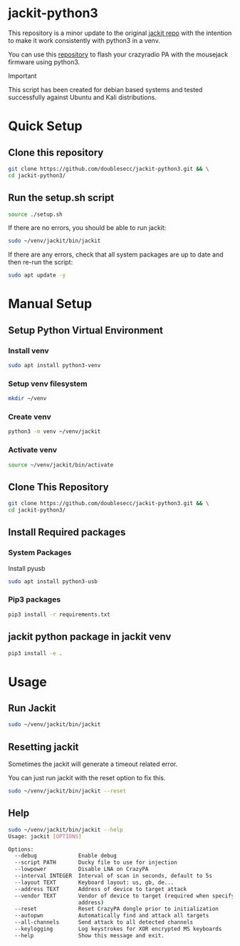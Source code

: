 # jackit-python3
This repository is a minor update to the original [jackit repo](https://github.com/insecurityofthings/jackit) with the intention to make it work consistently with python3 in a venv.

You can use this [repository](https://github.com/kuzmin-no/nrf-research-firmware-python3) to flash your crazyradio PA with the mousejack firmware using python3.


> [!IMPORTANT]  
> This script has been created for debian based systems and tested successfully against Ubuntu and Kali distributions.

# Quick Setup
## Clone this repository
```bash
git clone https://github.com/doublesecc/jackit-python3.git && \
cd jackit-python3/
```
## Run the setup.sh script
```bash
source ./setup.sh
```

If there are no errors, you should be able to run jackit:
```bash
sudo ~/venv/jackit/bin/jackit
```

If there are any errors, check that all system packages are up to date and then re-run the script:
```bash
sudo apt update -y
```

# Manual Setup
## Setup Python Virtual Environment
### Install venv
``` bash
sudo apt install python3-venv
```
### Setup venv filesystem
```bash
mkdir ~/venv
```

### Create venv
```bash
python3 -m venv ~/venv/jackit
```

### Activate venv
```bash
source ~/venv/jackit/bin/activate
```

## Clone This Repository
```bash
git clone https://github.com/doublesecc/jackit-python3.git && \
cd jackit-python3/
```

## Install Required packages
### System Packages
Install pyusb
```bash
sudo apt install python3-usb
```
### Pip3 packages

```bash
pip3 install -r requirements.txt
```

## jackit python package in jackit venv
```bash
pip3 install -e .
```

# Usage
## Run Jackit
```bash
sudo ~/venv/jackit/bin/jackit
```

## Resetting jackit
Sometimes the jackit will generate a timeout related error.

You can just run jackit with the reset option to fix this.
```bash
sudo ~/venv/jackit/bin/jackit --reset
```

## Help
```bash
sudo ~/venv/jackit/bin/jackit --help
Usage: jackit [OPTIONS]

Options:
  --debug             Enable debug
  --script PATH       Ducky file to use for injection
  --lowpower          Disable LNA on CrazyPA
  --interval INTEGER  Interval of scan in seconds, default to 5s
  --layout TEXT       Keyboard layout: us, gb, de...
  --address TEXT      Address of device to target attack
  --vendor TEXT       Vendor of device to target (required when specifying
                      address)
  --reset             Reset CrazyPA dongle prior to initialization
  --autopwn           Automatically find and attack all targets
  --all-channels      Send attack to all detected channels
  --keylogging        Log keystrokes for XOR encrypted MS keyboards
  --help              Show this message and exit.
```
